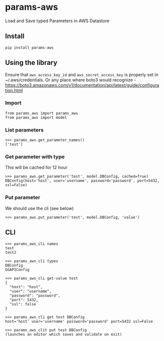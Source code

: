 # params-aws
Load and Save typed Parameters in AWS Datastore

## Install
```
pip install params-aws
```

## Using the library
Ensure that `aws_access_key_id` and `aws_secret_access_key` is properly set in ~/.aws/credentials. 
Or any place where boto3 would recognize - https://boto3.amazonaws.com/v1/documentation/api/latest/guide/configuration.html

### Import
```
from params_aws import params_aws
from params_aws import model
```

### List parameters
```
>>> params_aws.get_parameter_names()
['test']
```

### Get parameter with type
This will be cached for 12 hour
```
>>> params_aws.get_parameter('test', model.DBConfig, cached=True)
DBConfig(host='host', user='username', password='password', port=5432, ssl=False)
```

### Put parameter
We should use the cli (see below)
```
>>> params_aws.put_parameter('test', model.DBConfig, 'value')
```

## CLI
```
>>> params_aws_cli names
test
test2

>>> params_aws_cli types
DBConfig
GGAPIConfig

>>> params_aws_cli get-value test
{
  "host": "host",
  "user": "username",
  "password": "password",
  "port": 5432,
  "ssl": false
}

>>> params_aws_cli get test DBConfig
host='host' user='username' password='password' port=5432 ssl=False

>>> params_aws_clit put test DBConfig
(launches an editor which saves and validate on exit)
```